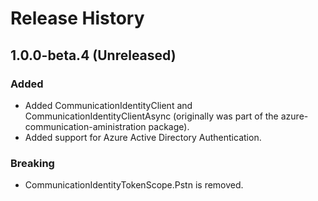 # Release History

## 1.0.0-beta.4 (Unreleased)
### Added
- Added CommunicationIdentityClient and CommunicationIdentityClientAsync (originally was part of the azure-communication-aministration package).
- Added support for Azure Active Directory Authentication.

### Breaking
- CommunicationIdentityTokenScope.Pstn is removed.